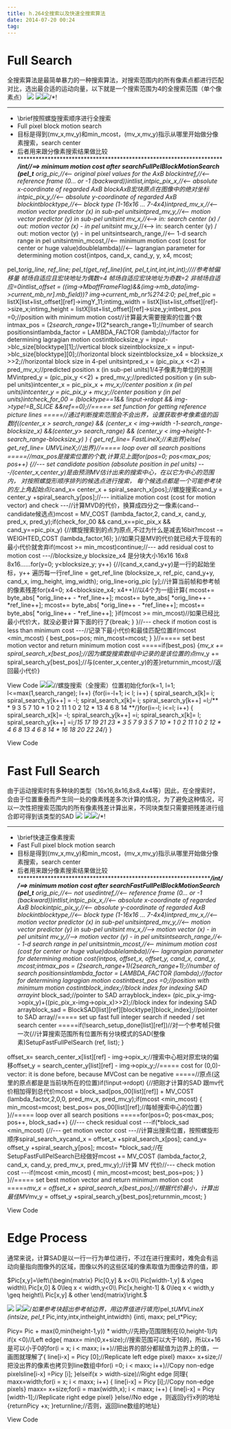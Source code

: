 ```yaml
---
title: h.264全搜索以及快速全搜索算法
date: 2014-07-20 00:24
tag: 
---
```



# Full Search
全搜索算法是最简单暴力的一种搜索算法，对搜索范围内的所有像素点都进行匹配对比，选出最合适的运动向量，以下就是一个搜索范围为4的全搜索范围（单个像素点）
![](//images0.cnblogs.com/i/421096/201407/192238270996729.jpg)
![](2014-07-20-h/ContractedBlock.gif)![](2014-07-20-h/ExpandedBlockStart.gif)/*!
 ***********************************************************************
 * \brief按照螺旋搜索顺序进行全搜索
 *    Full pixel block motion search
 *    目标是得到(mv_x,mv_y)和min_mcost，(mv_x,mv_y)指示从哪里开始做分像素搜索，search center
 *    后者用来跟分像素搜索结果做比较
 ************************************************************************/int//==> minimum motion cost after searchFullPelBlockMotionSearch (pel_t**   orig_pic,//<--  original pixel values for the AxB blockintref,//<--  reference frame (0... or -1 (backward))intlist,intpic_pix_x,//<--  absolute x-coordinate of regarded AxB blockAxB宏块原点在图像中的绝对坐标intpic_pix_y,//<--  absolute y-coordinate of regarded AxB blockintblocktype,//<--  block type (1-16x16 ... 7-4x4)intpred_mv_x,//<--  motion vector predictor (x) in sub-pel unitsintpred_mv_y,//<--  motion vector predictor (y) in sub-pel unitsint*      mv_x,//<--> in: search center (x) / out: motion vector (x) - in pel unitsint*      mv_y,//<--> in: search center (y) / out: motion vector (y) - in pel unitsintsearch_range,//<--  1-d search range in pel unitsintmin_mcost,//<--  minimum motion cost (cost for center or huge value)doublelambda)//<--  lagrangian parameter for determining motion cost{intpos, cand_x, cand_y, y, x4, mcost;
  
  pel_t*orig_line, *ref_line;
  pel_t*(*get_ref_line)(int, pel_t*,int,int,int,int);////参考帧偏移量 帧场自适应且宏块地址为偶数=4 帧场自适应宏块地址为奇数=2 非帧场自适应=0intlist_offset   = ((img->MbaffFrameFlag)&&(img->mb_data[img->current_mb_nr].mb_field))? img->current_mb_nr%2?4:2:0;
  pel_t*ref_pic            = listX[list+list_offset][ref]->imgY_11;intimg_width     = listX[list+list_offset][ref]->size_x;intimg_height    = listX[list+list_offset][ref]->size_y;intbest_pos      =0;//position with minimum motion cost//计算最大需要搜索的位置个数intmax_pos       = (2*search_range+1)*(2*search_range+1);//number of search positionsintlambda_factor = LAMBDA_FACTOR (lambda);//factor for determining lagragian motion costintblocksize_y   = input->blc_size[blocktype][1];//vertical block sizeintblocksize_x   = input->blc_size[blocktype][0];//horizontal block sizeintblocksize_x4  = blocksize_x >>2;//horizontal block size in 4-pel unitsintpred_x        = (pic_pix_x <<2) + pred_mv_x;//predicted position x (in sub-pel units)1/4子像素为单位的预测MVintpred_y        = (pic_pix_y <<2) + pred_mv_y;//predicted position y (in sub-pel units)intcenter_x      = pic_pix_x + *mv_x;//center position x (in pel units)intcenter_y      = pic_pix_y + *mv_y;//center position y (in pel units)intcheck_for_00  = (blocktype==1&& !input->rdopt && img->type!=B_SLICE &&ref==0);//===== set function for getting reference picture lines =====//通过判断搜索范围会不会出界，设置获取参考像素值的函数if((center_x > search_range) && (center_x < img->width -1-search_range-blocksize_x) &&(center_y> search_range) && (center_y < img->height-1-search_range-blocksize_y)   )
  {
     get_ref_line= FastLineX;//未出界}else{
     get_ref_line= UMVLineX;//出界}//===== loop over all search positions =====//max_pos是搜索位置的个数,计算见上面for(pos=0; pos<max_pos; pos++)
  {//--- set candidate position (absolute position in pel units) ---/*(center_x,center_y)是由预测MV估计出来的搜索中心，在以它为中心的范围内，
    对按照螺旋形顺序排列的候选点进行搜索，
    每个候选点都是一个可能参考块的左上角起始点*/cand_x= center_x + spiral_search_x[pos];//螺旋搜索cand_y = center_y +spiral_search_y[pos];//--- initialize motion cost (cost for motion vector) and check ---//计算MVD的代价，换算成四分之一像素(cand--candidate候选点)mcost = MV_COST (lambda_factor,2, cand_x, cand_y, pred_x, pred_y);if(check_for_00 && cand_x==pic_pix_x && cand_y==pic_pix_y)
    {//螺旋搜索到的点为原点,不过为什么是减去16bit?mcost -= WEIGHTED_COST (lambda_factor,16);
    }//如果只是MV的代价就已经大于现有的最小代价就舍弃if(mcost >= min_mcost)continue;//--- add residual cost to motion cost ---//blocksize_y blocksize_x4 是分块大小16x16 16x8 8x16......for(y=0; y<blocksize_y; y++) 
    {//(cand_x,cand_y+y)是一行的起始坐标，y++ 遍历每一行ref_line  = get_ref_line (blocksize_x, ref_pic, cand_y+y, cand_x, img_height, img_width);
      orig_line=orig_pic [y];//计算当前帧和参考帧的像素残差for(x4=0; x4<blocksize_x4; x4++)//以4个为一组计算{
        mcost+= byte_abs[ *orig_line++ - *ref_line++];
        mcost+= byte_abs[ *orig_line++ - *ref_line++];
        mcost+= byte_abs[ *orig_line++ - *ref_line++];
        mcost+= byte_abs[ *orig_line++ - *ref_line++];
      }if(mcost >= min_mcost)//如果已经比最小代价大，就没必要计算下面的行了{break;
      }
    }//--- check if motion cost is less than minimum cost ---//记录下最小代价和最佳匹配位置if(mcost <min_mcost)
    {
      best_pos=pos;
      min_mcost=mcost;
    }
  }//===== set best motion vector and return minimum motion cost =====if(best_pos)
  {*mv_x += spiral_search_x[best_pos];//因为螺旋搜索数组中记录的是该位置的点*mv_y += spiral_search_y[best_pos];//与(center_x,center_y)的差}returnmin_mcost;//返回最小代价}

View Code
![](2014-07-20-h/ContractedBlock.gif)![](2014-07-20-h/ExpandedBlockStart.gif)//螺旋搜索（全搜索）位置初始化for(k=1, l=1; l<=max(1,search_range); l++)
  {for(i=-l+1; i< l; i++)
    {
      spiral_search_x[k]=  i;  spiral_search_y[k++] = -l;
      spiral_search_x[k]=  i;  spiral_search_y[k++] =l;/**                                 
       *                         9  3 5 7 10
       *          1 0 2          11 1 0 2 12
       *                         13 4 6 8 14
       **/}for(i=-l;   i<=l; i++)
    {
      spiral_search_x[k]= -l;  spiral_search_y[k++] =i;
      spiral_search_x[k]=  l;  spiral_search_y[k++] =i;/*15 17 19  21 23
       *         3 5 7                9  3  5  7  10
       *         1 0 2               11  1  0  2  12
       *         4 6 8               13  4  6  8  14
       *                             16 18 20 22  24*/}
  }

View Code


# Fast Full Search
由于运动搜索时有多种块的类型（16x16,8x16,8x8,4x4等）因此，在全搜索时，会由于位置重叠而产生同一处的像素残差多次计算的情况，为了避免这种情况，可以一次性把搜索范围内的所有像素残差计算出来，不同块类型只需要把残差进行组合即可得到该类型的SAD
![](//images0.cnblogs.com/i/421096/201407/192316014431082.jpg)
![](2014-07-20-h/ContractedBlock.gif)![](2014-07-20-h/ExpandedBlockStart.gif)/*!
 ***********************************************************************
 * \brief快速正像素搜索
 *    Fast Full pixel block motion search
 *    目标是得到(mv_x,mv_y)和min_mcost，(mv_x,mv_y)指示从哪里开始做分像素搜索，search center
 *    后者用来跟分像素搜索结果做比较
 ************************************************************************/int//==> minimum motion cost after searchFastFullPelBlockMotionSearch (pel_t**   orig_pic,//<--  not usedintref,//<--  reference frame (0... or -1 (backward))intlist,intpic_pix_x,//<--  absolute x-coordinate of regarded AxB blockintpic_pix_y,//<--  absolute y-coordinate of regarded AxB blockintblocktype,//<--  block type (1-16x16 ... 7-4x4)intpred_mv_x,//<--  motion vector predictor (x) in sub-pel unitsintpred_mv_y,//<--  motion vector predictor (y) in sub-pel unitsint*      mv_x,//--> motion vector (x) - in pel unitsint*      mv_y,//--> motion vector (y) - in pel unitsintsearch_range,//<--  1-d search range in pel unitsintmin_mcost,//<--  minimum motion cost (cost for center or huge value)doublelambda)//<--  lagrangian parameter for determining motion cost{intpos, offset_x, offset_y, cand_x, cand_y, mcost;intmax_pos       = (2*search_range+1)*(2*search_range+1);//number of search positionsintlambda_factor = LAMBDA_FACTOR (lambda);//factor for determining lagragian motion costintbest_pos      =0;//position with minimum motion costintblock_index;//block index for indexing SAD arrayint*  block_sad;//pointer to SAD arrayblock_index= (pic_pix_y-img->opix_y)+((pic_pix_x-img->opix_x)>>2);//block index for indexing SAD arrayblock_sad     = BlockSAD[list][ref][blocktype][block_index];//pointer to SAD array//===== set up fast full integer search if needed / set search center =====if(!search_setup_done[list][ref])//对一个参考帧只做一次{//计算搜索范围所有位置所有分块模式的SAD(整像素)SetupFastFullPelSearch (ref, list);
  }

  offset_x= search_center_x[list][ref] - img->opix_x;//搜索中心相对原宏块的偏移offset_y = search_center_y[list][ref] - img->opix_y;//===== cost for (0,0)-vector: it is done before, because MVCost can be negative =====//原点(这里的原点都是是当前块所在的位置)if(!input->rdopt)
  {//把刚才计算的SAD 跟mv代价相加得到总代价mcost = block_sad[pos_00[list][ref]] + MV_COST (lambda_factor,2,0,0, pred_mv_x, pred_mv_y);if(mcost <min_mcost)
    {
      min_mcost=mcost;
      best_pos= pos_00[list][ref];//每帧搜索中心的位置}
  }//===== loop over all search positions =====for(pos=0; pos<max_pos; pos++, block_sad++)
  {//--- check residual cost ---if(*block_sad <min_mcost)
    {//--- get motion vector cost ---//计算出搜索位置，按照螺旋形顺序spiral_search_xycand_x = offset_x +spiral_search_x[pos];
      cand_y= offset_y +spiral_search_y[pos];
      mcost= *block_sad;//在SetupFastFullPelSearch已经做好mcost += MV_COST (lambda_factor,2, cand_x, cand_y, pred_mv_x, pred_mv_y);//计算 MV 代价//--- check motion cost ---if(mcost <min_mcost)
      {
        min_mcost=mcost;
        best_pos=pos;
      }
    }
  }//===== set best motion vector and return minimum motion cost =====*mv_x = offset_x + spiral_search_x[best_pos];//根据代价最小，计算出最佳MV*mv_y = offset_y +spiral_search_y[best_pos];returnmin_mcost;
}

View Code



# Edge Process
通常来说，计算SAD是以一行一行为单位进行，不过在进行搜索时，难免会有运动向量指向图像外的区域，图像以外的这些区域的像素取值为图像边界的值，即

$Pic[x,y]=\left\{\begin{matrix}
Pic[0,y] & x<0\\
Pic[width-1,y] & x\geq width\\
Pic[x,0] & 0\leq x < width,y<0\\
Pic[x,height-1] & 0\leq x < width,y \geq height\\
Pic[x,y] & other
\end{matrix}\right.$

![](//images0.cnblogs.com/i/421096/201407/200043293812306.jpg)
![](2014-07-20-h/ContractedBlock.gif)![](2014-07-20-h/ExpandedBlockStart.gif)/*如果参考块超出参考帧边界，用边界值进行填充*/pel_t*UMVLineX (intsize, pel_t* Pic,inty,intx,intheight,intwidth)
{inti, maxx;
  pel_t*Picy;

  Picy= Pic + max(0,min(height-1,y)) * width;//先把y范围限制在(0,height-1)内if(x <0)//Left edge{
    maxx= min(0,x+size);//搜索范围可以大于16的，所以x+16是可以小于0的for(i = x; i < maxx; i++)//把出界的部分都赋值为边界上的值，一画图就理解了{
      line[i-x] = Picy [0];//Replicate left edge pixel}
    maxx= x+size;//把没出界的像素也拷贝到line数组中for(i =0; i < maxx; i++)//Copy non-edge pixelsline[i-x] =Picy [i];
  }elseif(x > width-size)//Right edge  同理{
    maxx=width;for(i = x; i < maxx; i++)
    {
      line[i-x] = Picy [i];//Copy non-edge pixels}
    maxx= x+size;for(i = max(width,x); i < maxx; i++)
    {
      line[i-x] = Picy [width-1];//Replicate right edge pixel}
  }else//No edge  ，则返回y行x列的地址{returnPicy +x;
  }returnline;//否则，返回line数组的地址}

View Code











